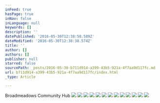```yaml
---
inFeed: true
hasPage: true
inNav: false
inLanguage: null
keywords: []
description: ''
datePublished: '2016-05-30T12:38:50.589Z'
dateModified: '2016-05-30T12:38:38.574Z'
title: ''
author: []
authors: []
publisher: null
starred: false
sourcePath: _posts/2016-05-30-b711d914-a399-43b5-921a-4f7aa9d117fc.md
url: b711d914-a399-43b5-921a-4f7aa9d117fc/index.html
_type: Article

---
```

Broadmeadows Community Hub
![](https://the-grid-user-content.s3-us-west-2.amazonaws.com/d1a7f581-453b-4722-9023-caf435c6c702.jpg)
![](https://the-grid-user-content.s3-us-west-2.amazonaws.com/16c34b79-3899-487c-adcd-a23377d76985.jpg)
![](https://the-grid-user-content.s3-us-west-2.amazonaws.com/e182aa36-7111-4b2f-93d3-215c39f12933.jpg)
![](https://the-grid-user-content.s3-us-west-2.amazonaws.com/f6cd6d98-dd6d-40a8-8fd2-30a5ee064794.jpg)
![](https://the-grid-user-content.s3-us-west-2.amazonaws.com/c6564401-1505-4ae4-948a-fd9ec2c45057.jpg)
![](https://the-grid-user-content.s3-us-west-2.amazonaws.com/87599788-80e5-4650-b5a5-a6bc0f4292ec.jpg)
![](https://the-grid-user-content.s3-us-west-2.amazonaws.com/4562fdbd-0b69-443f-a809-6ec5c2de3ce3.jpg)
![](https://the-grid-user-content.s3-us-west-2.amazonaws.com/1f318270-e49f-4e60-aa62-d05f409a4705.jpg)
![](https://the-grid-user-content.s3-us-west-2.amazonaws.com/968521bf-2892-4b0b-a21a-957c0211317e.jpg)
![](https://the-grid-user-content.s3-us-west-2.amazonaws.com/1c19feaf-ab44-4ea1-8b63-f8f2ba11a858.jpg)
![](https://the-grid-user-content.s3-us-west-2.amazonaws.com/5ff23d9e-8dce-4b59-bc14-fee338e1bb6c.jpg)
![](https://the-grid-user-content.s3-us-west-2.amazonaws.com/98c4de7d-20a7-4aac-89ca-57d4dd421ab8.jpg)
![](https://the-grid-user-content.s3-us-west-2.amazonaws.com/7186226c-cb06-4832-b616-8f42317897ff.jpg)